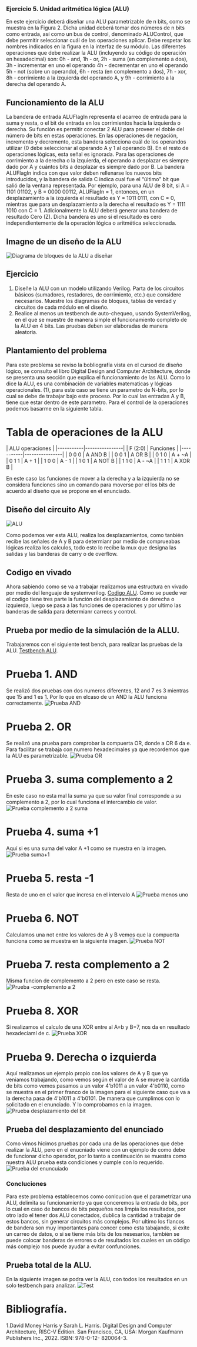 ### Ejercicio 5. Unidad aritmética lógica (ALU)
En este ejercicio deberá diseñar una ALU parametrizable de n bits, como se muestra en la Figura 2.
Dicha unidad deberá tomar dos números de n bits como entrada, así como un bus de control,
denominado ALUControl, que debe permitir seleccionar cuál de las operaciones aplicar. Debe
respetar los nombres indicados en la figura en la interfaz de su módulo. Las diferentes operaciones
que debe realizar la ALU (incluyendo su código de operación en hexadecimal) son:
0h - and,
1h - or,
2h - suma (en complemento a dos),
3h - incrementar en uno el operando
4h - decrementar en uno el operando
5h - not (sobre un operando),
6h - resta (en complemento a dos),
7h - xor,
8h - corrimiento a la izquierda del operando A, y
9h - corrimiento a la derecha del operando A.

## Funcionamiento de la ALU
La bandera de entrada ALUFlagIn representa el acarreo de entrada para la suma y resta, o el
bit de entrada en los corrimientos hacia la izquierda o derecha. Su función es permitir conectar
2 ALU para proveer el doble del número de bits en estas operaciones. En las operaciones de
negación, incremento y decremento, esta bandera selecciona cuál de los operandos utilizar (0
debe seleccionar al operando A y 1 al operando B). En el resto de operaciones lógicas, esta señal
es ignorada.
Para las operaciones de corrimiento a la derecha o la izquierda, el operando a desplazar es siempre
dado por A y cuántos bits a desplazar es siempre dado por B. La bandera ALUFlagIn indica con
que valor deben rellenarse los nuevos bits introducidos, y la bandera de salida C indica cual fue
el “último” bit que salió de la ventana representada.
Por ejemplo, para una ALU de 8 bit, si A = 1101 01102, y B = 0000 00112, ALUFlagIn = 1,
entonces, en un desplazamiento a la izquierda el resultado es Y = 1011 0111, con C = 0, mientras
que para un desplazamiento a la derecha el resultado es Y = 1111 1010 con C = 1.
Adicionalmente la ALU deberá generar una bandera de resultado Cero (Z). Dicha bandera es uno
si el resultado es cero independientemente de la operación lógica o aritmética seleccionada.
## Imagne de un diseño de la ALU
![Diagrama de bloques de la ALU a diseñar](ALU.png)

## Ejercicio
1. Diseñe la ALU con un modelo utilizando Verilog. Parta de los circuitos básicos (sumadores,
restadores, de corrimiento, etc.) que considere necesarios. Muestre los diagramas de bloques,
tablas de verdad y circuitos de cada módulo en el diseño.
2. Realice al menos un testbench de auto-chequeo, usando SystemVerilog, en el que se muestre
de manera simple el funcionamiento completo de la ALU en 4 bits. Las pruebas deben ser
elaboradas de manera aleatoria.

## Plantamiento del problema
Para este problema se reviso la bobliografía vista en el cursod de diseño lógico, se consulto el libro Digital Design and Computer Architecture, donde se presenta una sección que explica el funcionamiento de las ALU. Como lo dice la ALU, es una combinación de variables matematicas  y lógicas operacionales. (1), para este caso se tiene un parametro de N-bits, por lo cual se debe de trabajar bajo este proceso. Por lo cual las entradas A y B, tiene que estar dentro de este parametro. Para el control de la operaciones podemos basarme en la siguiente tabla.
# Tabla de operaciones de la ALU

| ALU operaciones            |
|-----------|----------------|
|  F (2:0)  | Funciones      |
|-----------|----------------|
|  0  0  0  |   A  AND   B   |
|  0  0  1  |   A  OR    B   |
|  0  1  0  |   A   +   ~A   |
|  0  1  1  |   A   +    1   |
|  1  0  0  |   A   -    1   |
|  1  0  1  |   A  NOT   B   |
|  1  1  0  |   A   -   ~A   |
|  1  1  1  |   A  XOR   B   |

En este caso las funciones de mover a la derecha y a la izquierda no se considera funciones sino un comando para moverse por el los bits de acuerdo al diseño que se propone en el enunciado.

## Diseño del circuito Aly
![ALU](alu.jpeg)

Como podemos ver esta ALU, realiza los desplazamientos, como tanbién recibe las señales de A y B para determianr por medio de comprueabas lógicas realiza los calculos, todo esto lo recibe la mux que designa las salidas y las banderas de carry o de overflow. 
## Codigo en vivado
Ahora sabiendo como se va a trabajar realizamos una estructura en vivado por medio del lenguaje de systemverilog. [Codigo ALU](ALU.sv).
Como se puede ver el codigo tiene tres parte la función del desplazamiento de derecha o izquierda, luego se pasa a las funciones de operaciones y por ultimo las banderas de salida para determianr carreos y control. 

## Prueba por medio de la simulación de la ALLU.
Trabajaremos con el siguiente test bench, para realizar las pruebas de la ALU.
[Testbench ALU](ALU_tb.sv).

# Prueba 1. AND
Se realizó dos pruebas con dos numeros diferentes, 12 and 7 es 3 mientras que 15 and 1 es 1. Por lo que en elcaso de un AND la ALU funciona correctamente.
![Prueba AND](prueba1.png)
# Prueba 2. OR
Se realizó una prueba para comprobar la compuerta OR, donde a OR 6 da e. Para facilitar se trabaja con numero hexadecimales ya que recordemos que la ALU es parametrizable. 
![Prueba OR](prueba2.png)
# Prueba 3. suma complemento a 2
En este caso no esta mal la suma ya que su valor final corresponde a su complemento a 2, por lo cual funciona el intercambio de valor.
![Prueba complemento a 2 suma](prueba3.png)
# Prueba 4. suma +1
Aquí si es una suma del valor A +1 como se muestra en la imagen.
![Prueba suma+1](prueba4.png)
# Prueba 5. resta -1
Resta de uno en el valor que incresa en el intervalo A
![Prueba menos uno](prueba5.png)
# Prueba 6. NOT
Calculamos una not entre los valores de A y B vemos que la compuerta funciona como se muestra en la siguiente imagen.
![Prueba NOT](prueba6.png)
# Prueba 7. resta complemento a 2
Misma funcion de complemento a 2 pero en este caso se resta.
![Prueba -complemento a 2](prueba7.png)
# Prueba 8. XOR
Si realizamos el calculo de una XOR entre al A=b y B=7, nos da en resultado hexadeciaml de c.
![Prueba XOR](prueba8.png)
# Prueba 9. Derecha o izquierda
Aquí realizamos un ejemplo propio con los valores de A y B que ya veniamos trabajando, como vemos según el valor de A se mueve la cantida de bits como vemos pasamos a un valor 4'b1011 a un valor 4'b0110, como se muestra en el primer franco de la imagen para el siguiente caso que va a la derecha pasa de 4'b1011 a 4'b0101. De manera que cumplimos con lo solicitado en el enunciado. Y lo comprobamos en la imagen. 
![Prueba desplazamiento del bit](prueba9.png)

## Prueba del desplazamiento del enunciado 
Como vimos hicimos pruebas por cada una de las operaciones que debe realizar la ALU, pero en el enucniado viene con un ejemplo de como debe de funcionar dicho operador, por lo tanto a continuación se muestra como nuestra ALU prueba esta condiciones y cumple con lo requerido. 
![Prueba del enuncuiado](pruebaenunciado.png)

### Concluciones
Para este problema establecemos como conlcucion que el parametrizar una ALU, delimita su funcionamiento ya que conceremos la entrada de bits, por lo cual en caso de bancos de bits pequeños nos limpia los resultados, por otro lado el tener dos ALU conectados, dublica la cantidad a trabajar de estos bancos, sin generar circuitos más complejos.
Por ultimo los flancos de bandera son muy importantes para concer como esta tabajando, si exite un carreo de datos, o si se tiene más bits de los nesesarios, también se puede colocar banderas de errores o de resultados los cuales en un código más complejo nos puede ayudar a evitar confunciones. 

## Prueba total de la ALU.
En la siguiente imagen se podra ver la ALU, con todos los resultados en un solo testbench para analizar.
![Test](pruebatotal.png)

# Bibliografía.
1.David Money Harris y Sarah L. Harris. Digital Design and Computer Architecture, RISC-V Edition. San Francisco, CA, USA: Morgan Kaufmann Publishers Inc., 2022. ISBN: 978-0-12- 820064-3.